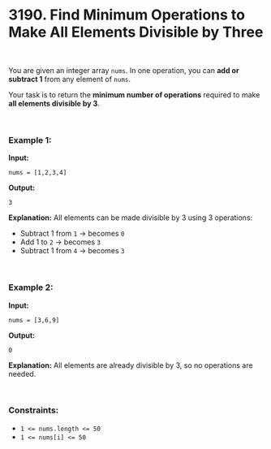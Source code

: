 # 3190. Find Minimum Operations to Make All Elements Divisible by Three

<br>

You are given an integer array `nums`.
In one operation, you can **add or subtract 1** from any element of `nums`.

Your task is to return the **minimum number of operations** required to make **all elements divisible by 3**.

<br>

### Example 1:

**Input:**

```
nums = [1,2,3,4]
```

**Output:**

```
3
```

**Explanation:**
All elements can be made divisible by 3 using 3 operations:

* Subtract 1 from `1` → becomes `0`
* Add 1 to `2` → becomes `3`
* Subtract 1 from `4` → becomes `3`

<br>

### Example 2:

**Input:**

```
nums = [3,6,9]
```

**Output:**

```
0
```

**Explanation:**
All elements are already divisible by 3, so no operations are needed.

<br>

### Constraints:

* `1 <= nums.length <= 50`
* `1 <= nums[i] <= 50`
